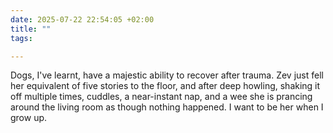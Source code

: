```yaml
---
date: 2025-07-22 22:54:05 +02:00
title: ""
tags:

---
```

Dogs, I've learnt, have a majestic ability to recover after trauma. Zev just fell her equivalent of five stories to the floor, and after deep howling, shaking it off multiple times, cuddles, a near-instant nap, and a wee she is prancing around the living room as though nothing happened. I want to be her when I grow up.
